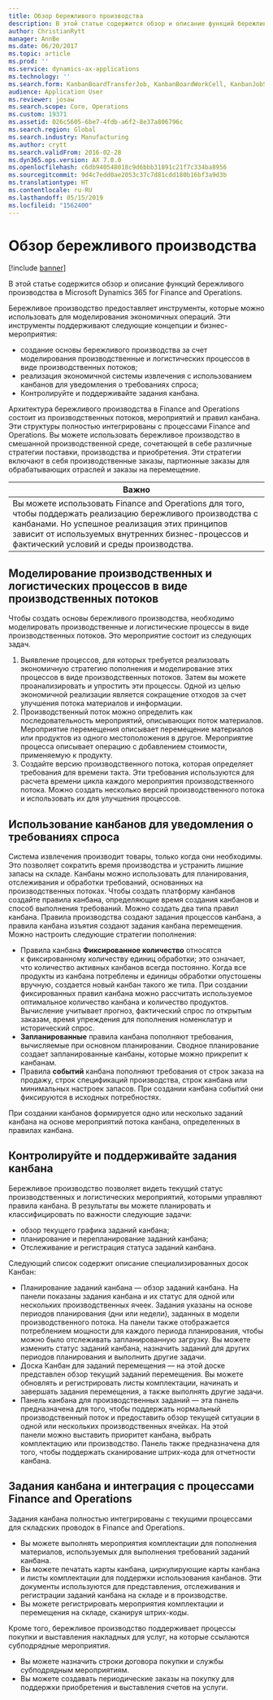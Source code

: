 ```yaml
---
title: Обзор бережливого производства
description: В этой статье содержится обзор и описание функций бережливого производства в Dynamics 365 for Finance and Operations.
author: ChristianRytt
manager: AnnBe
ms.date: 06/20/2017
ms.topic: article
ms.prod: ''
ms.service: dynamics-ax-applications
ms.technology: ''
ms.search.form: KanbanBoardTransferJob, KanbanBoardWorkCell, KanbanJobSchedulingListPage, LeanProductionFlow
audience: Application User
ms.reviewer: josaw
ms.search.scope: Core, Operations
ms.custom: 19371
ms.assetid: 026c5605-6be7-4fdb-a6f2-8e37a806796c
ms.search.region: Global
ms.search.industry: Manufacturing
ms.author: crytt
ms.search.validFrom: 2016-02-28
ms.dyn365.ops.version: AX 7.0.0
ms.openlocfilehash: c6db940548018c9d6bbb31891c21f7c334ba8956
ms.sourcegitcommit: 9d4c7edd0ae2053c37c7d81cdd180b16bf3a9d3b
ms.translationtype: HT
ms.contentlocale: ru-RU
ms.lasthandoff: 05/15/2019
ms.locfileid: "1562400"
---
```

# <a name="lean-manufacturing-overview"></a>Обзор бережливого производства

[!include [banner](../includes/banner.md)]

В этой статье содержится обзор и описание функций бережливого производства в Microsoft Dynamics 365 for Finance and Operations.

Бережливое производство предоставляет инструменты, которые можно использовать для моделирования экономичных операций. Эти инструменты поддерживают следующие концепции и бизнес-мероприятия:
-   создание основы бережливого производства за счет моделирования производственные и логистических процессов в виде производственных потоков;
-   реализация экономичной системы извлечения с использованием канбанов для уведомления о требованиях спроса;
-   Контролируйте и поддерживайте задания канбана.

Архитектура бережливого производства в Finance and Operations состоит из производственных потоков, мероприятий и правил канбана. Эти структуры полностью интегрированы с процессами Finance and Operations. Вы можете использовать бережливое производство в смешанной производственной среде, сочетающей в себе различные стратегии поставки, производства и приобретения. Эти стратегии включают в себя производственные заказы, партионные заказы для обрабатывающих отраслей и заказы на перемещение.

| **Важно**                                                                                                                                                                                                                                                                |
|------------------------------------------------------------------------------------------------------------------------------------------------------------------------------------------------------------------------------------------------------------------------------|
| Вы можете использовать Finance and Operations для того, чтобы поддержать реализацию бережливого производства с канбанами. Но успешное реализация этих принципов зависит от используемых внутренних бизнес-процессов и фактический условий и среды производства. |

## <a name="modeling-manufacturing-and-logistics-processes-as-production-flows"></a>Моделирование производственных и логистических процессов в виде производственных потоков
Чтобы создать основы бережливого производства, необходимо моделировать производственные и логистические процессы в виде производственных потоков. Это мероприятие состоит из следующих задач.
1.  Выявление процессов, для которых требуется реализовать экономичную стратегию пополнения и моделирование этих процессов в виде производственных потоков. Затем вы можете проанализировать и упростить эти процессы. Одной из целью экономичной реализации является сокращение отходов за счет улучшения потока материалов и информации.
2.  Производственный поток можно определить как последовательность мероприятий, описывающих поток материалов. Мероприятие перемещения описывает перемещение материалов или продуктов из одного местоположения в другое. Мероприятие процесса описывает операцию с добавлением стоимости, применяемую к продукту.
3.  Создайте версию производственного потока, которая определяет требования для времени такта. Эти требования используются для расчета времени цикла каждого мероприятия производственного потока. Можно создать несколько версий производственного потока и использовать их для улучшения процессов.

## <a name="using-kanbans-to-signal-demand-requirements"></a>Использование канбанов для уведомления о требованиях спроса
Система извлечения производит товары, только когда они необходимы. Это позволяет сократить время производства и устранить лишние запасы на складе. Канбаны можно использовать для планирования, отслеживания и обработки требований, основанных на производственных потоках. Чтобы создать платформу канбанов создайте правила канбана, определяющие время создания канбанов и способ выполнения требований. Можно создать два типа правил канбана. Правила производства создают задания процессов канбана, а правила канбана изъятия создают задания канбана перемещения. Можно настроить следующие стратегии пополнения:
-   Правила канбана **Фиксированное количество** относятся к фиксированному количеству единиц обработки; это означает, что количество активных канбанов всегда постоянно. Когда все продукты из канбана потреблены и единицы обработки опустошены вручную, создается новый канбан такого же типа. При создании фиксированных правил канбана можно рассчитать используемое оптимальное количество канбана и количество продуктов. Вычисление учитывает прогноз, фактический спрос по открытым заказам, время упреждения для пополнения номенклатур и исторический спрос.
-   **Запланированные** правила канбана пополняют требования, вычисляемые при основном планировании. Сводное планирование создает запланированные канбаны, которые можно прикрепит к канбанам.
-   Правила **событий** канбана пополняют требования от строк заказа на продажу, строк спецификаций производства, строк канбана или минимальных настроек запасов. При создании канбана событий они фиксируются в исходных потребностях.

При создании канбанов формируется одно или несколько заданий канбана на основе мероприятий потока канбана, определенных в правилах канбана.

## <a name="monitoring-and-maintaining-kanban-jobs"></a>Контролируйте и поддерживайте задания канбана
Бережливое производство позволяет видеть текущий статус производственных и логистических мероприятий, которыми управляют правила канбана. В результаты вы можете планировать и классифицировать по важности следующие задачи:

-   обзор текущего графика заданий канбана;
-   планирование и перепланирование заданий канбана;
-   Отслеживание и регистрация статуса заданий канбана.

Следующий список содержит описание специализированных досок Канбан:
-   Планирование заданий канбана — обзор заданий канбана. На панели показаны задания канбана и их статус для одной или нескольких производственных ячеек. Задания указаны на основе периодов планирования (дни или недели), заданных в модели производственного потока. На панели также отображается потреблением мощности для каждого периода планирования, чтобы можно было отслеживать запланированную загрузку. Вы можете изменить статус заданий канбана, назначить заданий для других периодов планирования и выполнить другие задачи.
-   Доска Канбан для заданий перемещения — на этой доске представлен обзор текущий заданий перемещения. Вы можете обновлять и регистрировать листы комплектации, начинать и завершать задания перемещения, а также выполнять другие задачи.
-   Панель канбана для производственных заданий — эта панель предназначена для того, чтобы поддержать нормальный производственный поток и предоставить обзор текущей ситуации в одной или нескольких производственных ячейках. На этой панели можно выставить приоритет канбана, выбрать комплектацию или производство. Панель также предназначена для того, чтобы поддержать сканирование штрих-кода для отчетности канбана.

## <a name="kanban-jobs-and-integration-with-finance-and-operations-processes"></a>Задания канбана и интеграция с процессами Finance and Operations
Задания канбана полностью интегрированы с текущими процессами для складских проводок в Finance and Operations.
-   Вы можете выполнять мероприятия комплектации для пополнения материалов, используемых для выполнения требований заданий канбана.
-   Вы можете печатать карты канбана, циркулирующие карты канбана и листы комплектации для поддержки использования канбанов. Эти документы используются для представления, отслеживания и регистрации заданий канбана на складе и в производстве.
-   Вы можете регистрировать мероприятия комплектации и перемещения на складе, сканируя штрих-коды.

Кроме того, бережливое производство поддерживает процессы покупки и выставления накладных для услуг, на которые ссылаются субподрядные мероприятия.
-   Вы можете назначить строки договора покупки и службы субподрядным мероприятиям.
-   Вы можете создавать периодические заказы на покупку для поддержки приобретения и выставления счетов на услуги.





